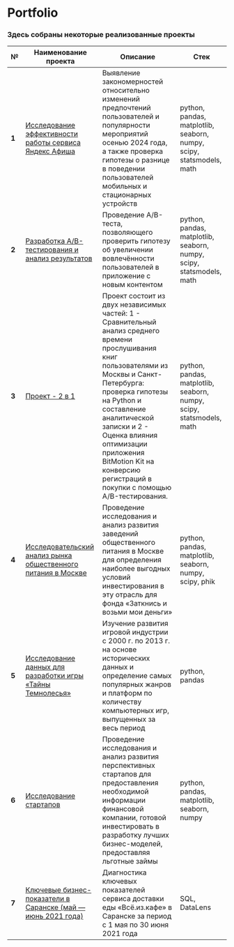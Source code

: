 # Portfolio

### Здесь собраны некоторые реализованные проекты

| **№** | **Наименование проекта** | **Описание** | **Стек** |
|-------|--------------------------|--------------|----------|
| **1** | [Исследование эффективности работы сервиса Яндекс Афиша](https://github.com/Olga-Agafonova-21/Practicum_project/tree/main/project_1) | Выявление закономерностей относительно изменений предпочтений пользователей и популярности мероприятий осенью 2024 года, а также проверка гипотезы о разнице в поведении пользователей мобильных и стационарных устройств | python, pandas, matplotlib, seaborn, numpy, scipy, statsmodels, math |
| **2** | [Разработка A/B-тестирования и анализ результатов](https://github.com/Olga-Agafonova-21/Practicum_project/tree/main/проект_2) | Проведение A/B-теста, позволяющего проверить гипотезу об увеличении вовлечённости пользователей в приложение с новым контентом | python, pandas, matplotlib, seaborn, numpy, scipy, statsmodels, math |
| **3** | [Проект - 2 в 1](https://github.com/Olga-Agafonova-21/Practicum_project/tree/main/проект_3) | Проект состоит из двух независимых частей: 1 - Сравнительный анализ среднего времени прослушивания книг пользователями из Москвы и Санкт-Петербурга: проверка гипотезы на Python и составление аналитической записки и 2 - Оценка влияния оптимизации приложения BitMotion Kit на конверсию регистраций в покупки с помощью A/B-тестирования. | python, pandas, matplotlib, seaborn, numpy, scipy, statsmodels, math |
| **4** | [Исследовательский анализ рынка общественного питания в Москве](https://github.com/Olga-Agafonova-21/Practicum_project/tree/main/проект_4) | Проведение исследования и анализ развития заведений общественного питания в Москве для определения наиболее выгодных условий инвестирования в эту отрасль для фонда «Заткнись и возьми мои деньги» | python, pandas, matplotlib, seaborn, numpy, scipy, phik |
| **5** | [Исследование данных для разработки игры «Тайны Темнолесья»](https://github.com/Olga-Agafonova-21/Practicum_project/tree/main/проект_5) | Изучение развития игровой индустрии с 2000 г. по 2013 г. на основе исторических данных и определение самых популярных жанров и платформ по количеству компьютерных игр, выпущенных за весь период | python, pandas |
| **6** | [Исследование стартапов](https://github.com/Olga-Agafonova-21/Practicum_project/tree/main/проект_6) | Проведение исследования и анализ развития перспективных стартапов для предоставления необходимой информации финансовой компании, готовой инвестировать в разработку лучших бизнес-моделей, предоставляя льготные займы | python, pandas, matplotlib, seaborn, numpy |
| **7** | [Ключевые бизнес-показатели в Саранске (май — июнь 2021 года)](https://github.com/Olga-Agafonova-21/Practicum_project/tree/main/проект_7) | Диагностика ключевых показателей сервиса доставки еды «Всё.из.кафе» в Саранске за период с 1 мая по 30 июня 2021 года | SQL, DataLens |
